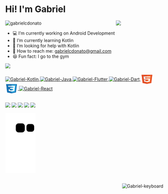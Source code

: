 <h1> Hi! I'm Gabriel </h1>

<img align="right" width="30%" src="https://i.pinimg.com/originals/f1/bc/3a/f1bc3a9ed4f836e92a33fc6b130db188.gif">

<img src="https://komarev.com/ghpvc/?username=gabrielcdonato&color=blue" alt="gabrielcdonato" /> 

- 💻 I’m currently working on Android Development 
- 🧠 I’m currently learning Kotlin
- 🤝 I’m looking for help with Kotlin
- 📩 How to reach me: gabrielcdonato@gmail.com
- 😆 Fun fact: I go to the gym

 <div>
  <a href="https://github.com/gabrielcdonato">
  <img height="180em" src="https://github-readme-stats.vercel.app/api?username=gabrielcdonato&show_icons=true&theme=tokyonight&include_all_commits=true&count_private=true"/>
</div>
<div style="display: inline_block"><br>
  <img align="center" alt="Gabriel-Kotlin" height="30" width="40" src="https://cdn.jsdelivr.net/gh/devicons/devicon/icons/kotlin/kotlin-original.svg">
  <img align="center" alt="Gabriel-Java" height="30" width="40" src="https://cdn.jsdelivr.net/gh/devicons/devicon/icons/java/java-original.svg">
  <img align="center" alt="Gabriel-Flutter" height="30" width="40" src="https://cdn.jsdelivr.net/gh/devicons/devicon/icons/flutter/flutter-original.svg">
  <img align="center" alt="Gabriel-Dart" height="30" width="40" src="https://cdn.jsdelivr.net/gh/devicons/devicon/icons/dart/dart-original.svg">
  <img align="center" alt="Gabriel-HTML" height="30" width="40" src="https://raw.githubusercontent.com/devicons/devicon/master/icons/html5/html5-original.svg">
  <img align="center" alt="Gabriel-CSS" height="30" width="40" src="https://raw.githubusercontent.com/devicons/devicon/master/icons/css3/css3-original.svg">
  <img align="center" alt="Gabriel-React" height="30" width="40" src="https://cdn.jsdelivr.net/gh/devicons/devicon/icons/react/react-original.svg">
</div>
  
  ##
 
<div> 
  <a href="https://www.youtube.com/channel/UCQbRpudY7eSjazJWePJnCnQ" target="_blank"><img src="https://img.shields.io/badge/YouTube-FF0000?style=for-the-badge&logo=youtube&logoColor=white" target="_blank"></a>
  <a href="https://instagram.com/g_donalt" target="_blank"><img src="https://img.shields.io/badge/-Instagram-%23E4405F?style=for-the-badge&logo=instagram&logoColor=white" target="_blank"></a>
 <a href="https://discord.gg/" target="_blank"><img src="https://img.shields.io/badge/Discord-7289DA?style=for-the-badge&logo=discord&logoColor=white" target="_blank"></a> 
  <a href="https://www.linkedin.com/in/gabriel-donato-65b075215/" target="_blank"><img src="https://img.shields.io/badge/-LinkedIn-%230077B5?style=for-the-badge&logo=linkedin&logoColor=white" target="_blank"></a> 
<a href="https://twitter.com/Tiodonalt" target="_blank"><img src="https://img.shields.io/badge/Twitter-1DA1F2?style=for-the-badge&logo=twitter&logoColor=white" target="_blank"></a> 
 
  ![Snake animation](https://github.com/rafaballerini/rafaballerini/blob/output/github-contribution-grid-snake.svg)
 
</div>

##


 <div>
<img align="right" alt="Gabriel-keyboard" src="https://media1.tenor.com/images/47d3a03b320b0e77f741d401ff9bdcb2/tenor.gif?itemid=15747325">
 </div>





  
    
